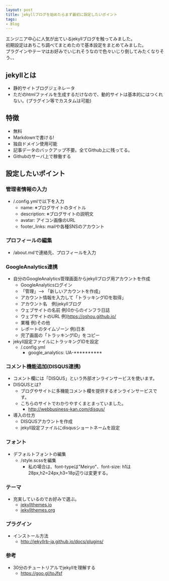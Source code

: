 ```yaml
---
layout: post
title: jekyllブログを始めたらまず最初に設定したいポイント
tags: 
- Blog
---
```

エンジニア中心に人気が出ているjekyllブログを触ってみました。  
初期設定はあちこち調べてまとめたので基本設定をまとめてみました。  
プラグインやテーマはお好みでいじれそうなので色々いじり倒してみたくなりそう、、
  
<!-- more -->

## jekyllとは
- 静的サイトブログジェネレータ
- ただのhtmlファイルを生成するだけなので、動的サイトは基本的にはつくれない。(プラグイン等でカスタムは可能)

## 特徴
- 無料
- Markdownで書ける!
- 独自ドメイン使用可能
- 記事データのバックアップ不要。全てGithub上に残ってる。
- Githubのサーバ上で稼働する

## 設定したいポイント
### 管理者情報の入力
- /.config.ymlで以下を入力
  - name: ※ブログサイトのタイトル
  - description: ※ブログサイトの説明文
  - avatar: アイコン画像のURL
  - footer_links: mailや各種SNSのアカウント

### プロフィールの編集
- /about.mdで連絡先、プロフィールを入力

### GoogleAnalytics連携
- 自分のGoogleAnalytics管理画面からjekyllブログ用アカウントを作成
  - GoogleAnalyticsログイン
  - 「管理」--> 「新しいアカウントを作成」
  -  アカウント情報を入力して「トラッキングIDを取得」
    - アカウント名　例)jekyllブログ
    - ウェブサイトの名前 例)0からのインフラ日誌
    - ウェブサイトのURL 例)https://oshou.github.io/
    - 業種 例)その他
    - レポートのタイムゾーン 例)日本
  - 完了画面の「トラッキングID」をコピー
- jekyll設定ファイルにトラッキングIDを設定
  - /.config.yml
    - google_analytics: UA-**********

### コメント機能追加(DISQUS連携)
- コメント欄には「DISQUS」という外部オンラインサービスを使います。
- DISQUSとは?
  - ブログやサイトに多機能コメント欄を提供するオンラインサービスです。
  - こちらのサイトでわかりやすくまとまっていました。
    - http://webbusiness-kan.com/disqus/
- 導入の仕方
  - DISQUSアカウントを作成
  - jekyll設定ファイルにdisqusショートネームを設定

### フォント
- デフォルトフォントの編集
  - /style.scssを編集
    - 私の場合は、font-typeは"Meiryo"、font-size: h1は28px,h2=24px,h3=18p辺りは変更する。

### テーマ
- 充実しているのでお好みで選ぶ。
  - [jekyllthemes.io](https://jekyllthemes.io)
  - [jekyllthemes.org](https://jekyllthemes.org)

### プラグイン
- インストール方法
  - http://jekyllrb-ja.github.io/docs/plugins/

### 参考
- 30分のチュートリアルでjekyllを理解する
  - https://goo.gl/toJfsf
